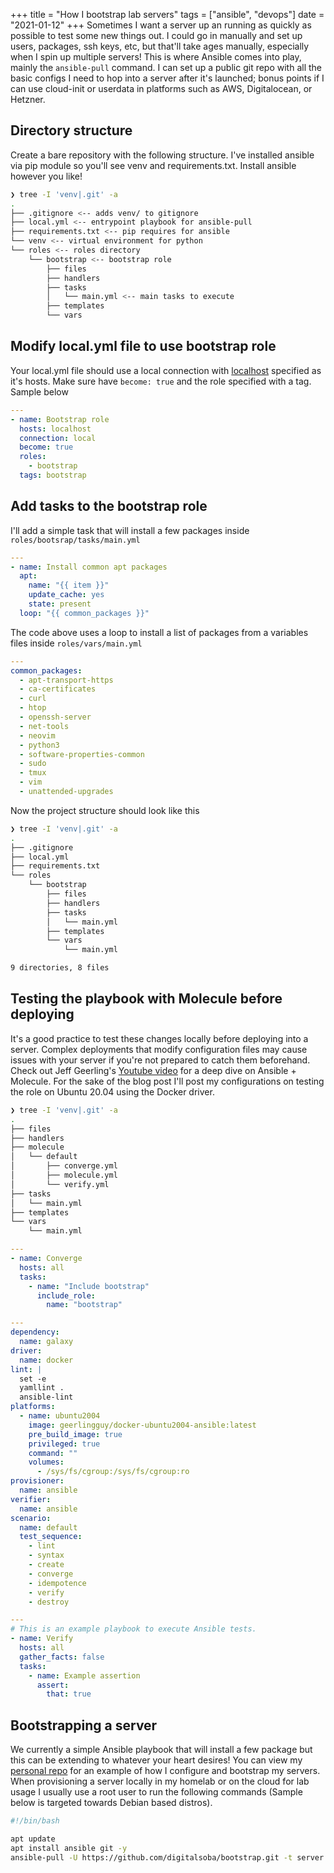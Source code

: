 +++
title =  "How I bootstrap lab servers"
tags = ["ansible", "devops"]
date = "2021-01-12"
+++
Sometimes I want a server up an running as quickly as possible to test some new things out. I could go in manually and set up users, packages, ssh keys, etc, but that'll take ages manually, especially when I spin up multiple servers! This is where Ansible comes into play, mainly the `ansible-pull` command. I can set up a public git repo with all the basic configs I need to hop into a server after it's launched; bonus points if I can use cloud-init or userdata in platforms such as AWS, Digitalocean, or Hetzner. 

## **Directory structure**

Create a bare repository with the following structure. I've installed ansible via pip module so you'll see venv and requirements.txt. Install ansible however you like! 

```bash
❯ tree -I 'venv|.git' -a
.
├── .gitignore <-- adds venv/ to gitignore
├── local.yml <-- entrypoint playbook for ansible-pull
├── requirements.txt <-- pip requires for ansible
└── venv <-- virtual environment for python
└── roles <-- roles directory
    └── bootstrap <-- bootstrap role
        ├── files
        ├── handlers
        ├── tasks
        │   └── main.yml <-- main tasks to execute
        ├── templates
        └── vars
```

## Modify local.yml file to use bootstrap role

Your local.yml file should use a local connection with [localhost](http://localhost) specified as it's hosts. Make sure have `become: true` and the role specified with a tag. Sample below

```yaml
---
- name: Bootstrap role
  hosts: localhost
  connection: local
  become: true
  roles:
    - bootstrap
  tags: bootstrap
```

## Add tasks to the bootstrap role

I'll add a simple task that will install a few packages inside `roles/bootsrap/tasks/main.yml` 

```yaml
---
- name: Install common apt packages
  apt:
    name: "{{ item }}"
    update_cache: yes
    state: present
  loop: "{{ common_packages }}" 
```

The code above uses a loop to install a list of packages from a variables files inside `roles/vars/main.yml`

```yaml
---
common_packages:
  - apt-transport-https
  - ca-certificates
  - curl
  - htop
  - openssh-server
  - net-tools
  - neovim
  - python3
  - software-properties-common
  - sudo
  - tmux
  - vim
  - unattended-upgrades
```

Now the project structure should look like this

```bash
❯ tree -I 'venv|.git' -a
.
├── .gitignore
├── local.yml
├── requirements.txt
└── roles
    └── bootstrap
        ├── files
        ├── handlers
        ├── tasks
        │   └── main.yml
        ├── templates
        └── vars
            └── main.yml

9 directories, 8 files
```

## Testing the playbook with Molecule before deploying

It's a good practice to test these changes locally before deploying into a server. Complex deployments that modify configuration files may cause issues with your server if you're not prepared to catch them beforehand. Check out Jeff Geerling's [Youtube video](https://www.youtube.com/watch?v=FaXVZ60o8L8) for a deep dive on Ansible + Molecule. For the sake of the blog post I'll post my configurations on testing the role on Ubuntu 20.04 using the Docker driver. 

```bash
❯ tree -I 'venv|.git' -a
.
├── files
├── handlers
├── molecule
│   └── default
│       ├── converge.yml
│       ├── molecule.yml
│       └── verify.yml
├── tasks
│   └── main.yml
├── templates
└── vars
    └── main.yml
```

```yaml
---
- name: Converge
  hosts: all
  tasks:
    - name: "Include bootstrap"
      include_role:
        name: "bootstrap"
```

```yaml
---
dependency:
  name: galaxy
driver:
  name: docker
lint: |
  set -e
  yamllint .
  ansible-lint
platforms:
  - name: ubuntu2004
    image: geerlingguy/docker-ubuntu2004-ansible:latest
    pre_build_image: true
    privileged: true
    command: ""
    volumes:
      - /sys/fs/cgroup:/sys/fs/cgroup:ro
provisioner:
  name: ansible
verifier:
  name: ansible
scenario:
  name: default
  test_sequence:
    - lint
    - syntax
    - create
    - converge
    - idempotence
    - verify
    - destroy
```

```yaml
---
# This is an example playbook to execute Ansible tests.
- name: Verify
  hosts: all
  gather_facts: false
  tasks:
    - name: Example assertion
      assert:
        that: true
```

## Bootstrapping a server

We currently a simple Ansible playbook that will install a few package but this can be extending to whatever your heart desires! You can view my [personal repo](https://github.com/digitalsoba/bootstrap) for an example of how I configure and bootstrap my servers. When provisioning a server locally in my homelab or on the cloud for lab usage I usually use a root user to run the following commands (Sample below is targeted towards Debian based distros).

```bash
#!/bin/bash

apt update
apt install ansible git -y
ansible-pull -U https://github.com/digitalsoba/bootstrap.git -t server
```